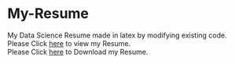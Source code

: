 # My-Resume
My Data Science Resume made in latex by modifying existing code. <br /> 
Please Click [here](<Aditya Khedekar - Resume.pdf>) to view my Resume.<br />
Please Click [here](https://github.com/aditya0by0/My-Resume/raw/main/Aditya%20Khedekar%20-%20Resume.pdf) to Download my Resume. 
